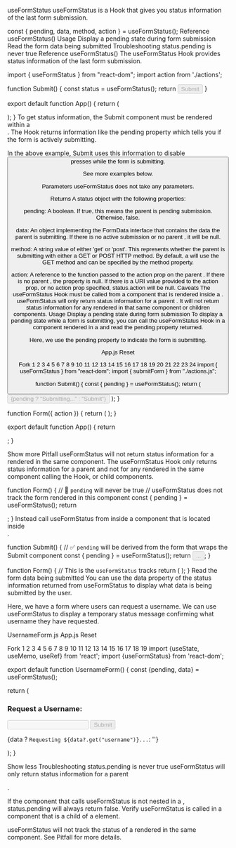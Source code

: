 useFormStatus
useFormStatus is a Hook that gives you status information of the last form submission.

const { pending, data, method, action } = useFormStatus();
Reference
useFormStatus()
Usage
Display a pending state during form submission
Read the form data being submitted
Troubleshooting
status.pending is never true
Reference 
useFormStatus() 
The useFormStatus Hook provides status information of the last form submission.

import { useFormStatus } from "react-dom";
import action from './actions';

function Submit() {
  const status = useFormStatus();
  return <button disabled={status.pending}>Submit</button>
}

export default function App() {
  return (
    <form action={action}>
      <Submit />
    </form>
  );
}
To get status information, the Submit component must be rendered within a <form>. The Hook returns information like the pending property which tells you if the form is actively submitting.

In the above example, Submit uses this information to disable <button> presses while the form is submitting.

See more examples below.

Parameters 
useFormStatus does not take any parameters.

Returns 
A status object with the following properties:

pending: A boolean. If true, this means the parent <form> is pending submission. Otherwise, false.

data: An object implementing the FormData interface that contains the data the parent <form> is submitting. If there is no active submission or no parent <form>, it will be null.

method: A string value of either 'get' or 'post'. This represents whether the parent <form> is submitting with either a GET or POST HTTP method. By default, a <form> will use the GET method and can be specified by the method property.

action: A reference to the function passed to the action prop on the parent <form>. If there is no parent <form>, the property is null. If there is a URI value provided to the action prop, or no action prop specified, status.action will be null.
Caveats 
The useFormStatus Hook must be called from a component that is rendered inside a <form>.
useFormStatus will only return status information for a parent <form>. It will not return status information for any <form> rendered in that same component or children components.
Usage 
Display a pending state during form submission 
To display a pending state while a form is submitting, you can call the useFormStatus Hook in a component rendered in a <form> and read the pending property returned.

Here, we use the pending property to indicate the form is submitting.


App.js
Reset

Fork
1
2
3
4
5
6
7
8
9
10
11
12
13
14
15
16
17
18
19
20
21
22
23
24
import { useFormStatus } from "react-dom";
import { submitForm } from "./actions.js";

function Submit() {
  const { pending } = useFormStatus();
  return (
    <button type="submit" disabled={pending}>
      {pending ? "Submitting..." : "Submit"}
    </button>
  );
}

function Form({ action }) {
  return (
    <form action={action}>
      <Submit />
    </form>
  );
}

export default function App() {
  return <Form action={submitForm} />;
}



Show more
Pitfall
useFormStatus will not return status information for a <form> rendered in the same component. 
The useFormStatus Hook only returns status information for a parent <form> and not for any <form> rendered in the same component calling the Hook, or child components.

function Form() {
  // 🚩 `pending` will never be true
  // useFormStatus does not track the form rendered in this component
  const { pending } = useFormStatus();
  return <form action={submit}></form>;
}
Instead call useFormStatus from inside a component that is located inside <form>.

function Submit() {
  // ✅ `pending` will be derived from the form that wraps the Submit component
  const { pending } = useFormStatus(); 
  return <button disabled={pending}>...</button>;
}

function Form() {
  // This is the <form> `useFormStatus` tracks
  return (
    <form action={submit}>
      <Submit />
    </form>
  );
}
Read the form data being submitted 
You can use the data property of the status information returned from useFormStatus to display what data is being submitted by the user.

Here, we have a form where users can request a username. We can use useFormStatus to display a temporary status message confirming what username they have requested.

UsernameForm.js
App.js
Reset

Fork
1
2
3
4
5
6
7
8
9
10
11
12
13
14
15
16
17
18
19
import {useState, useMemo, useRef} from 'react';
import {useFormStatus} from 'react-dom';

export default function UsernameForm() {
  const {pending, data} = useFormStatus();

  return (
    <div>
      <h3>Request a Username: </h3>
      <input type="text" name="username" disabled={pending}/>
      <button type="submit" disabled={pending}>
        Submit
      </button>
      <br />
      <p>{data ? `Requesting ${data?.get("username")}...`: ''}</p>
    </div>
  );
}



Show less
Troubleshooting 
status.pending is never true 
useFormStatus will only return status information for a parent <form>.

If the component that calls useFormStatus is not nested in a <form>, status.pending will always return false. Verify useFormStatus is called in a component that is a child of a <form> element.

useFormStatus will not track the status of a <form> rendered in the same component. See Pitfall for more details.


